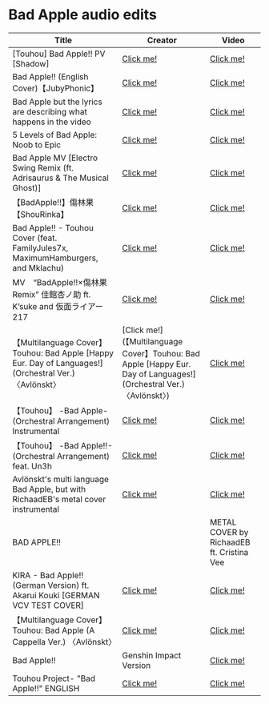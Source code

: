 # Bad Apple audio edits

| Title             | Creator                     | Video                                        |
| ----------------- | --------------------------- | -------------------------------------------- |
| [Touhou] Bad Apple!! PV [Shadow] | [Click me!](https://www.nicovideo.jp/user/10731211) | [Click me!](https://www.nicovideo.jp/watch/sm8628149) |
| Bad Apple!! (English Cover)【JubyPhonic】 | [Click me!](https://www.youtube.com/channel/UCMsNS10PzxzEayT7UHS4p6g) | [Click me!](https://www.youtube.com/watch?v=rQg2qngyIZM) |
| Bad Apple but the lyrics are describing what happens in the video | [Click me!](https://www.youtube.com/channel/UC_TUZNvqTptEm3Qd4yVsH6w) | [Click me!](https://www.youtube.com/watch?v=ReblZ7o7lu4) |
| 5 Levels of Bad Apple: Noob to Epic | [Click me!](https://www.youtube.com/user/robertlandes1) | [Click me!](https://www.youtube.com/watch?v=BgrEa6-IP34) |
| Bad Apple MV [Electro Swing Remix (ft. Adrisaurus & The Musical Ghost)] | [Click me!](https://www.youtube.com/channel/UCTAyRNwgMv_vvM8Z9UvKKEg) | [Click me!](https://www.youtube.com/watch?v=EYXR5DT2IbY) |
| 【BadApple!!】傷林果 【ShouRinka】 | [Click me!](https://www.youtube.com/channel/UCVWMwLFzyyz1wyVVk9RWx7g) | [Click me!](https://www.youtube.com/watch?v=dx76YPgZviE) |
| Bad Apple!! - Touhou Cover (feat. FamilyJules7x, MaximumHamburgers, and Mklachu) | [Click me!](https://www.youtube.com/channel/UC-69ubRH9FiX2f-8LVY6C5Q) | [Click me!](https://www.youtube.com/watch?v=lyjpeSsARjM) |
| MV　“BadApple!!×傷林果 Remix” 佳館杏ノ助 ft. K’suke and 仮面ライアー217 | [Click me!](https://www.youtube.com/channel/UCRywXmsk94yRtN_LT6qsRow) | [Click me!](https://www.youtube.com/watch?v=tfOsEKtyXlo) |
| 【Multilanguage Cover】Touhou: Bad Apple [Happy Eur. Day of Languages!] (Orchestral Ver.) 〈Avlönskt〉 | [Click me!](【Multilanguage Cover】Touhou: Bad Apple [Happy Eur. Day of Languages!] (Orchestral Ver.) 〈Avlönskt〉) | [Click me!](https://www.youtube.com/watch?v=HUPiIyz8xuU) |
| 【Touhou】 -Bad Apple- (Orchestral Arrangement) Instrumental | [Click me!](https://www.youtube.com/channel/UClflzY3ZjKJBrEYdJhMBv4Q) | [Click me!](https://www.youtube.com/watch?v=TxTprtLZurY) |
| 【Touhou】 -Bad Apple!!- (Orchestral Arrangement) feat. Un3h | [Click me!](https://www.youtube.com/channel/UClflzY3ZjKJBrEYdJhMBv4Q) | [Click me!](https://www.youtube.com/watch?v=VBtTL_IsZ5k) |
| Avlönskt's multi language Bad Apple, but with RichaadEB's metal cover instrumental | [Click me!](https://www.youtube.com/channel/UC6WTh3acLAUL2IgSXiAkSxA) | [Click me!](https://www.youtube.com/watch?v=5Cwzn1dEQEU) |
| BAD APPLE!! || METAL COVER by RichaadEB ft. Cristina Vee | [Click me!](https://www.youtube.com/channel/UCPM1bCbT-dVAHAEIpUUpVLQ) | [Click me!](https://www.youtube.com/watch?v=9Xz4NV0zsbY) |
| KIRA - Bad Apple!! (German Version) ft. Akarui Kouki [GERMAN VCV TEST COVER] | [Click me!](https://www.youtube.com/channel/UCDxS8VeAQhnHJc6B5jE3KHg) | [Click me!](https://www.youtube.com/watch?v=1pUXLuIBCKQ) |
| 【Multilanguage Cover】Touhou: Bad Apple (A Cappella Ver.) 〈Avlönskt〉 | [Click me!](https://www.youtube.com/channel/UCOxag8oVb70iDjCarWhuzbw) | [Click me!](https://www.youtube.com/watch?v=rdv_WzNokz4) |
| Bad Apple!! | Genshin Impact Version | [Click me!](https://www.youtube.com/channel/UCc_V9C65eJQ2joysH-jUGVQ) | [Click me!](https://www.youtube.com/watch?v=cXJOLkc3Dhs) |
| Touhou Project- "Bad Apple!!" ENGLISH | [Click me!](https://www.youtube.com/channel/UCHmMKPmo4tAa3d8zNKERRoA) | [Click me!](https://www.youtube.com/watch?v=owFulRTR1Sc) |